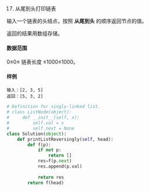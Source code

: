 17. 从尾到头打印链表
  
输入一个链表的头结点，按照 **从尾到头** 的顺序返回节点的值。

返回的结果用数组存储。

#### 数据范围

0≤0≤ 链表长度 ≤1000≤1000。

#### 样例

```
输入：[2, 3, 5]
返回：[5, 3, 2]
```

```py
# Definition for singly-linked list.
# class ListNode(object):
#     def __init__(self, x):
#         self.val = x
#         self.next = None
class Solution(object):
    def printListReversingly(self, head):
        def f(p):
            if not p:
                return []
            res=f(p.next)
            res.append(p.val)
            
            return res
        return f(head)